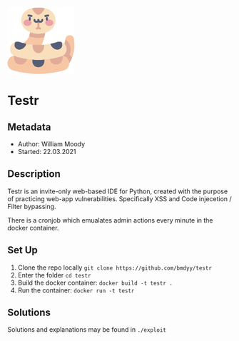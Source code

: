 <img src="./static/images/python.png" width="150" height="150" />

# Testr

## Metadata
- Author: William Moody
- Started: 22.03.2021

## Description
Testr is an invite-only web-based IDE for Python, created with the purpose of practicing web-app vulnerabilities. Specifically XSS and Code injecetion / Filter bypassing.

There is a cronjob which emualates admin actions every minute in the docker container.

## Set Up
1. Clone the repo locally `git clone https://github.com/bmdyy/testr`
2. Enter the folder `cd testr`
3. Build the docker container: `docker build -t testr .`
4. Run the container: `docker run -t testr`

## Solutions
Solutions and explanations may be found in `./exploit`
